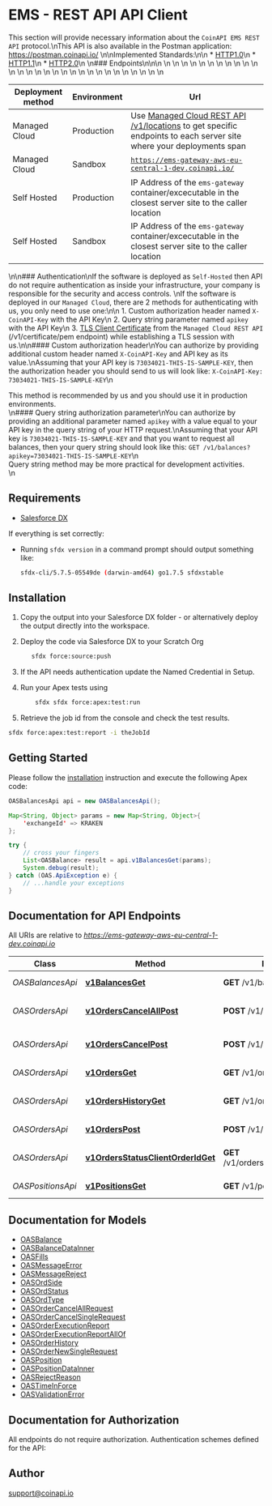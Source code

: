 # EMS - REST API API Client


This section will provide necessary information about the `CoinAPI EMS REST API` protocol.\nThis API is also available in the Postman application: <a href="https://postman.coinapi.io/" target="_blank">https://postman.coinapi.io/</a>      \n\nImplemented Standards:\n\n  * [HTTP1.0](https://datatracker.ietf.org/doc/html/rfc1945)\n  * [HTTP1.1](https://datatracker.ietf.org/doc/html/rfc2616)\n  * [HTTP2.0](https://datatracker.ietf.org/doc/html/rfc7540)\n   \n### Endpoints\n\n<table>\n  <thead>\n    <tr>\n      <th>Deployment method</th>\n      <th>Environment</th>\n      <th>Url</th>\n    </tr>\n  </thead>\n  <tbody>\n    <tr>\n      <td>Managed Cloud</td>\n      <td>Production</td>\n      <td>Use <a href="#ems-docs-sh">Managed Cloud REST API /v1/locations</a> to get specific endpoints to each server site where your deployments span</td>\n    </tr>\n    <tr>\n      <td>Managed Cloud</td>\n      <td>Sandbox</td>\n      <td><code>https://ems-gateway-aws-eu-central-1-dev.coinapi.io/</code></td>\n    </tr>\n    <tr>\n      <td>Self Hosted</td>\n      <td>Production</td>\n      <td>IP Address of the <code>ems-gateway</code> container/excecutable in the closest server site to the caller location</td>\n    </tr>\n    <tr>\n      <td>Self Hosted</td>\n      <td>Sandbox</td>\n      <td>IP Address of the <code>ems-gateway</code> container/excecutable in the closest server site to the caller location</td>\n    </tr>\n  </tbody>\n</table>\n\n### Authentication\nIf the software is deployed as `Self-Hosted` then API do not require authentication as inside your infrastructure, your company is responsible for the security and access controls. \nIf the software is deployed in our `Managed Cloud`, there are 2 methods for authenticating with us, you only need to use one:\n\n 1. Custom authorization header named `X-CoinAPI-Key` with the API Key\n 2. Query string parameter named `apikey` with the API Key\n 3. <a href="#certificate">TLS Client Certificate</a> from the `Managed Cloud REST API` (/v1/certificate/pem endpoint) while establishing a TLS session with us.\n\n#### Custom authorization header\nYou can authorize by providing additional custom header named `X-CoinAPI-Key` and API key as its value.\nAssuming that your API key is `73034021-THIS-IS-SAMPLE-KEY`, then the authorization header you should send to us will look like: `X-CoinAPI-Key: 73034021-THIS-IS-SAMPLE-KEY`\n<aside class="success">This method is recommended by us and you should use it in production environments.</aside>\n#### Query string authorization parameter\nYou can authorize by providing an additional parameter named `apikey` with a value equal to your API key in the query string of your HTTP request.\nAssuming that your API key is `73034021-THIS-IS-SAMPLE-KEY` and that you want to request all balances, then your query string should look like this: `GET /v1/balances?apikey=73034021-THIS-IS-SAMPLE-KEY`\n<aside class="notice">Query string method may be more practical for development activities.</aside>\n

## Requirements

- [Salesforce DX](https://www.salesforce.com/products/platform/products/salesforce-dx/)

If everything is set correctly:

- Running `sfdx version` in a command prompt should output something like:

  ```bash
  sfdx-cli/5.7.5-05549de (darwin-amd64) go1.7.5 sfdxstable
  ```

## Installation

1. Copy the output into your Salesforce DX folder - or alternatively deploy the output directly into the workspace.
2. Deploy the code via Salesforce DX to your Scratch Org

   ```bash
      sfdx force:source:push
   ```

3. If the API needs authentication update the Named Credential in Setup.
4. Run your Apex tests using

   ```bash
       sfdx sfdx force:apex:test:run
   ```

5. Retrieve the job id from the console and check the test results.

  ```bash
  sfdx force:apex:test:report -i theJobId
  ```

## Getting Started

Please follow the [installation](#installation) instruction and execute the following Apex code:

```java
OASBalancesApi api = new OASBalancesApi();

Map<String, Object> params = new Map<String, Object>{
    'exchangeId' => KRAKEN
};

try {
    // cross your fingers
    List<OASBalance> result = api.v1BalancesGet(params);
    System.debug(result);
} catch (OAS.ApiException e) {
    // ...handle your exceptions
}
```

## Documentation for API Endpoints

All URIs are relative to *https://ems-gateway-aws-eu-central-1-dev.coinapi.io*

Class | Method | HTTP request | Description
------------ | ------------- | ------------- | -------------
*OASBalancesApi* | [**v1BalancesGet**](OASBalancesApi.md#v1BalancesGet) | **GET** /v1/balances | Get balances
*OASOrdersApi* | [**v1OrdersCancelAllPost**](OASOrdersApi.md#v1OrdersCancelAllPost) | **POST** /v1/orders/cancel/all | Cancel all orders request
*OASOrdersApi* | [**v1OrdersCancelPost**](OASOrdersApi.md#v1OrdersCancelPost) | **POST** /v1/orders/cancel | Cancel order request
*OASOrdersApi* | [**v1OrdersGet**](OASOrdersApi.md#v1OrdersGet) | **GET** /v1/orders | Get open orders
*OASOrdersApi* | [**v1OrdersHistoryGet**](OASOrdersApi.md#v1OrdersHistoryGet) | **GET** /v1/orders/history | History of order changes
*OASOrdersApi* | [**v1OrdersPost**](OASOrdersApi.md#v1OrdersPost) | **POST** /v1/orders | Send new order
*OASOrdersApi* | [**v1OrdersStatusClientOrderIdGet**](OASOrdersApi.md#v1OrdersStatusClientOrderIdGet) | **GET** /v1/orders/status/{client_order_id} | Get order execution report
*OASPositionsApi* | [**v1PositionsGet**](OASPositionsApi.md#v1PositionsGet) | **GET** /v1/positions | Get open positions


## Documentation for Models

 - [OASBalance](OASBalance.md)
 - [OASBalanceDataInner](OASBalanceDataInner.md)
 - [OASFills](OASFills.md)
 - [OASMessageError](OASMessageError.md)
 - [OASMessageReject](OASMessageReject.md)
 - [OASOrdSide](OASOrdSide.md)
 - [OASOrdStatus](OASOrdStatus.md)
 - [OASOrdType](OASOrdType.md)
 - [OASOrderCancelAllRequest](OASOrderCancelAllRequest.md)
 - [OASOrderCancelSingleRequest](OASOrderCancelSingleRequest.md)
 - [OASOrderExecutionReport](OASOrderExecutionReport.md)
 - [OASOrderExecutionReportAllOf](OASOrderExecutionReportAllOf.md)
 - [OASOrderHistory](OASOrderHistory.md)
 - [OASOrderNewSingleRequest](OASOrderNewSingleRequest.md)
 - [OASPosition](OASPosition.md)
 - [OASPositionDataInner](OASPositionDataInner.md)
 - [OASRejectReason](OASRejectReason.md)
 - [OASTimeInForce](OASTimeInForce.md)
 - [OASValidationError](OASValidationError.md)


## Documentation for Authorization

All endpoints do not require authorization.
Authentication schemes defined for the API:

## Author

support@coinapi.io

